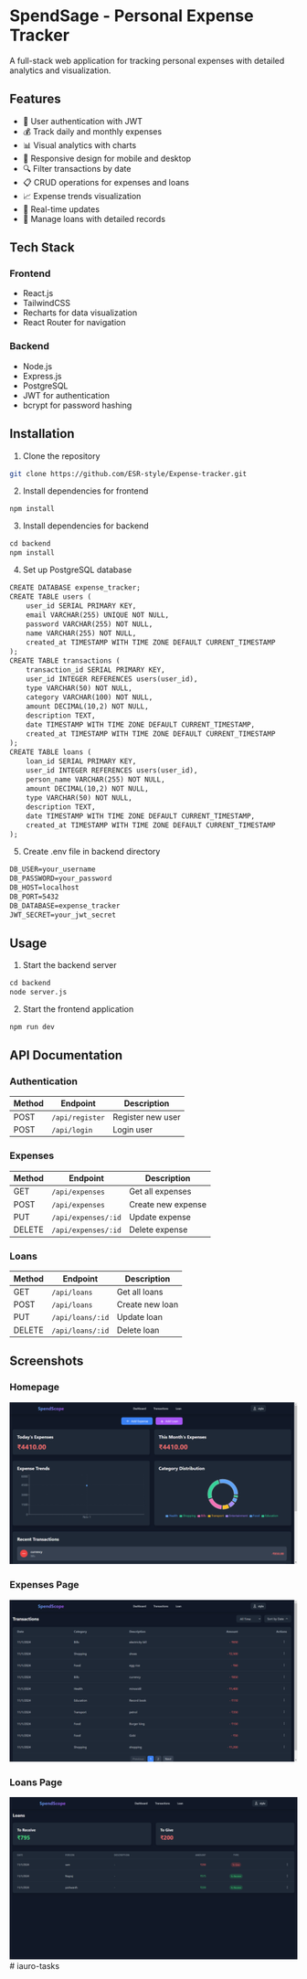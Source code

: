 # SpendSage - Personal Expense Tracker
A full-stack web application for tracking personal expenses with detailed analytics and visualization.

## Features
- 🔐 User authentication with JWT
- 💰 Track daily and monthly expenses
- 📊 Visual analytics with charts
- 📱 Responsive design for mobile and desktop
- 🔍 Filter transactions by date
- 📋 CRUD operations for expenses and loans
- 📈 Expense trends visualization
- 🔄 Real-time updates
- 💸 Manage loans with detailed records

## Tech Stack
### Frontend
- React.js
- TailwindCSS
- Recharts for data visualization
- React Router for navigation

### Backend
- Node.js
- Express.js
- PostgreSQL
- JWT for authentication
- bcrypt for password hashing

## Installation
1. Clone the repository
```bash
git clone https://github.com/ESR-style/Expense-tracker.git
```

2. Install dependencies for frontend
```
npm install
```

3. Install dependencies for backend
```
cd backend
npm install
```

4. Set up PostgreSQL database
```
CREATE DATABASE expense_tracker;
CREATE TABLE users (
    user_id SERIAL PRIMARY KEY,
    email VARCHAR(255) UNIQUE NOT NULL,
    password VARCHAR(255) NOT NULL,
    name VARCHAR(255) NOT NULL,
    created_at TIMESTAMP WITH TIME ZONE DEFAULT CURRENT_TIMESTAMP
);
CREATE TABLE transactions (
    transaction_id SERIAL PRIMARY KEY,
    user_id INTEGER REFERENCES users(user_id),
    type VARCHAR(50) NOT NULL,
    category VARCHAR(100) NOT NULL,
    amount DECIMAL(10,2) NOT NULL,
    description TEXT,
    date TIMESTAMP WITH TIME ZONE DEFAULT CURRENT_TIMESTAMP,
    created_at TIMESTAMP WITH TIME ZONE DEFAULT CURRENT_TIMESTAMP
);
CREATE TABLE loans (
    loan_id SERIAL PRIMARY KEY,
    user_id INTEGER REFERENCES users(user_id),
    person_name VARCHAR(255) NOT NULL,
    amount DECIMAL(10,2) NOT NULL,
    type VARCHAR(50) NOT NULL,
    description TEXT,
    date TIMESTAMP WITH TIME ZONE DEFAULT CURRENT_TIMESTAMP,
    created_at TIMESTAMP WITH TIME ZONE DEFAULT CURRENT_TIMESTAMP
);
```

5. Create .env file in backend directory
```
DB_USER=your_username
DB_PASSWORD=your_password
DB_HOST=localhost
DB_PORT=5432
DB_DATABASE=expense_tracker
JWT_SECRET=your_jwt_secret
```

## Usage  

1. Start the backend server
```
cd backend
node server.js
```

2. Start the frontend application
```
npm run dev
```

## API Documentation

### Authentication
| Method | Endpoint | Description |
|--------|----------|-------------|
| POST | `/api/register` | Register new user |
| POST | `/api/login` | Login user |

### Expenses
| Method | Endpoint | Description |
|--------|----------|-------------|
| GET | `/api/expenses` | Get all expenses |
| POST | `/api/expenses` | Create new expense |
| PUT | `/api/expenses/:id` | Update expense |
| DELETE | `/api/expenses/:id` | Delete expense |

### Loans
| Method | Endpoint | Description |
|--------|----------|-------------|
| GET | `/api/loans` | Get all loans |
| POST | `/api/loans` | Create new loan |
| PUT | `/api/loans/:id` | Update loan |
| DELETE | `/api/loans/:id` | Delete loan |

## Screenshots

### Homepage
![Homepage Screenshot](/public/Screenshot%20(190).png)

### Expenses Page
![Expenses Page Screenshot](/public/Screenshot%20(191).png)

### Loans Page
![Loans Page Screenshot](/public/Screenshot%20(192).png)#   i a u r o - t a s k s 
 
 